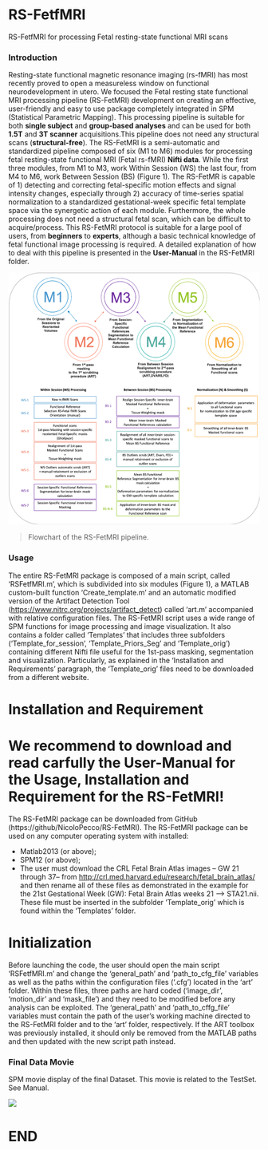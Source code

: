# RS-FetfMRI
RS-FetfMRI for processing Fetal resting-state functional MRI scans

### Introduction

Resting-state functional magnetic resonance imaging (rs-fMRI) has most recently proved to open a measureless window on functional neurodevelopment in utero. We focused the Fetal resting state functional MRI processing pipeline (RS-FetMRI)  development on creating an effective, user-friendly and easy to use package completely integrated in SPM (Statistical Parametric Mapping).  This processing pipeline is suitable for both **single subject** and **group-based analyses** and can be used for both **1.5T** and **3T scanner** acquisitions.This pipeline does not need any structural scans (**structural-free**).
The RS-FetMRI is a semi-automatic and standardized pipeline composed of six (M1 to M6) modules for processing fetal resting-state functional MRI (Fetal rs-fMRI) **Nifti data**. While the first three modules, from M1 to M3, work Within Session (WS) the last four, from M4 to M6, work Between Session (BS) (Figure 1).
The RS-FetMR is capable of 1) detecting and correcting fetal-specific motion effects and signal intensity changes, especially through 2) accuracy of time-series spatial normalization to a standardized gestational-week specific fetal template space via the synergetic action of each module. Furthermore, the whole processing does not need a structural fetal scan, which can be difficult to acquire/process. This RS-FetMRI protocol is suitable for a large pool of users, from **beginners** to **experts**, although a basic technical knowledge of fetal functional image processing is required. A detailed explanation of how to deal with this pipeline is presented in the **User-Manual** in the RS-FetMRI folder.

![](https://github.com/NicoloPecco/RS-FetMRI/blob/main/Images/Flowchart.png)
> Flowchart of the RS-FetMRI pipeline.

### Usage 

The entire RS-FetMRI package is composed of a main script, called ‘RSFetfMRI.m’, which is subdivided into six modules (Figure 1), a MATLAB custom-built function ‘Create_template.m’ and an automatic modified version of the Artifact Detection Tool (https://www.nitrc.org/projects/artifact_detect) called ‘art.m’ accompanied with relative configuration files. The RS-FetMRI script uses a wide range of  SPM functions for image processing and image visualization. It also contains a folder called ‘Templates’ that includes three subfolders (‘Template_for_session’, ‘Template_Priors_Seg’ and ‘Template_orig’) containing different Nifti file useful for the 1st-pass masking, segmentation and visualization. Particularly, as explained in the ‘Installation and Requirements’ paragraph, the ‘Template_orig’ files need to be downloaded from a different website.

# Installation and Requirement

# We  recommend to download and read carfully the User-Manual for the Usage, Installation and Requirement for the RS-FetMRI!

The RS-FetMRI package can be downloaded from GitHub (https://github/NicoloPecco/RS-FetMRI). The RS-FetMRI  package can be used on any computer operating system with installed:

- Matlab2013 (or above);
- SPM12 (or above);
- The user must download the CRL Fetal Brain Atlas images  – GW 21 through 37– from <http://crl.med.harvard.edu/research/fetal_brain_atlas/> and then rename all of these files as demonstrated in the example for the 21st Gestational Week (GW): Fetal Brain Atlas weeks 21 --> STA21.nii. These file must be inserted in the subfolder ‘Template_orig’ which is found within the ‘Templates’ folder.

# Initialization

Before launching the code, the user should open the main script ‘RSFetfMRI.m’ and change the  ‘general_path’ and ‘path_to_cfg_file’ variables as well as the paths within the configuration files (‘.cfg’) located in the ‘art’ folder. Within these files, three paths are hard coded (‘image_dir’, ‘motion_dir’ and ‘mask_file’) and they need to be modified before any analysis can be exploited. The ‘general_path’ and ‘path_to_cffg_file’  variables must contain the path of the user’s working machine directed to the RS-FetMRI folder and to the ‘art’ folder, respectively. If the ART toolbox was previously installed, it should only be removed from the MATLAB paths and then updated with the new script path instead.

### Final Data Movie
SPM movie display of the final Dataset. This movie is related to the TestSet. See Manual.

![](https://github.com/NicoloPecco/RS-FetMRI/blob/main/Images/Screen%20Recording%202021-07-06%20at%2013.02.57.gif)

# END

